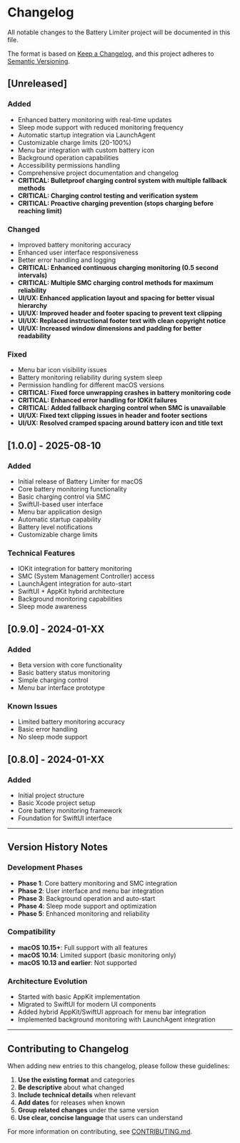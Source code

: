 # Changelog

All notable changes to the Battery Limiter project will be documented in this file.

The format is based on [Keep a Changelog](https://keepachangelog.com/en/1.0.0/),
and this project adheres to [Semantic Versioning](https://semver.org/spec/v2.0.0.html).

## [Unreleased]

### Added
- Enhanced battery monitoring with real-time updates
- Sleep mode support with reduced monitoring frequency
- Automatic startup integration via LaunchAgent
- Customizable charge limits (20-100%)
- Menu bar integration with custom battery icon
- Background operation capabilities
- Accessibility permissions handling
- Comprehensive project documentation and changelog
- **CRITICAL: Bulletproof charging control system with multiple fallback methods**
- **CRITICAL: Charging control testing and verification system**
- **CRITICAL: Proactive charging prevention (stops charging before reaching limit)**

### Changed
- Improved battery monitoring accuracy
- Enhanced user interface responsiveness
- Better error handling and logging
- **CRITICAL: Enhanced continuous charging monitoring (0.5 second intervals)**
- **CRITICAL: Multiple SMC charging control methods for maximum reliability**
- **UI/UX: Enhanced application layout and spacing for better visual hierarchy**
- **UI/UX: Improved header and footer spacing to prevent text clipping**
- **UI/UX: Replaced instructional footer text with clean copyright notice**
- **UI/UX: Increased window dimensions and padding for better readability**

### Fixed
- Menu bar icon visibility issues
- Battery monitoring reliability during system sleep
- Permission handling for different macOS versions
- **CRITICAL: Fixed force unwrapping crashes in battery monitoring code**
- **CRITICAL: Enhanced error handling for IOKit failures**
- **CRITICAL: Added fallback charging control when SMC is unavailable**
- **UI/UX: Fixed text clipping issues in header and footer sections**
- **UI/UX: Resolved cramped spacing around battery icon and title text**

## [1.0.0] - 2025-08-10

### Added
- Initial release of Battery Limiter for macOS
- Core battery monitoring functionality
- Basic charging control via SMC
- SwiftUI-based user interface
- Menu bar application design
- Automatic startup capability
- Battery level notifications
- Customizable charge limits

### Technical Features
- IOKit integration for battery monitoring
- SMC (System Management Controller) access
- LaunchAgent integration for auto-start
- SwiftUI + AppKit hybrid architecture
- Background monitoring capabilities
- Sleep mode awareness

## [0.9.0] - 2024-01-XX

### Added
- Beta version with core functionality
- Basic battery status monitoring
- Simple charging control
- Menu bar interface prototype

### Known Issues
- Limited battery monitoring accuracy
- Basic error handling
- No sleep mode support

## [0.8.0] - 2024-01-XX

### Added
- Initial project structure
- Basic Xcode project setup
- Core battery monitoring framework
- Foundation for SwiftUI interface

---

## Version History Notes

### Development Phases
- **Phase 1**: Core battery monitoring and SMC integration
- **Phase 2**: User interface and menu bar integration
- **Phase 3**: Background operation and auto-start
- **Phase 4**: Sleep mode support and optimization
- **Phase 5**: Enhanced monitoring and reliability

### Compatibility
- **macOS 10.15+**: Full support with all features
- **macOS 10.14**: Limited support (basic monitoring only)
- **macOS 10.13 and earlier**: Not supported

### Architecture Evolution
- Started with basic AppKit implementation
- Migrated to SwiftUI for modern UI components
- Added hybrid AppKit/SwiftUI approach for menu bar integration
- Implemented background monitoring with LaunchAgent integration

---

## Contributing to Changelog

When adding new entries to this changelog, please follow these guidelines:

1. **Use the existing format** and categories
2. **Be descriptive** about what changed
3. **Include technical details** when relevant
4. **Add dates** for releases when known
5. **Group related changes** under the same version
6. **Use clear, concise language** that users can understand

For more information on contributing, see [CONTRIBUTING.md](CONTRIBUTING.md).
